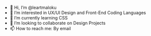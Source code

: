 - 👋 Hi, I’m @leartmaloku
- 👀 I’m interested in UX/UI Design and Front-End Coding Languages
- 🌱 I’m currently learning CSS
- 💞️ I’m looking to collaborate on Design Projects
- 📫 How to reach me: By email

<!---
leartmaloku/leartmaloku is a ✨ special ✨ repository because its `README.md` (this file) appears on your GitHub profile.
You can click the Preview link to take a look at your changes.
--->
